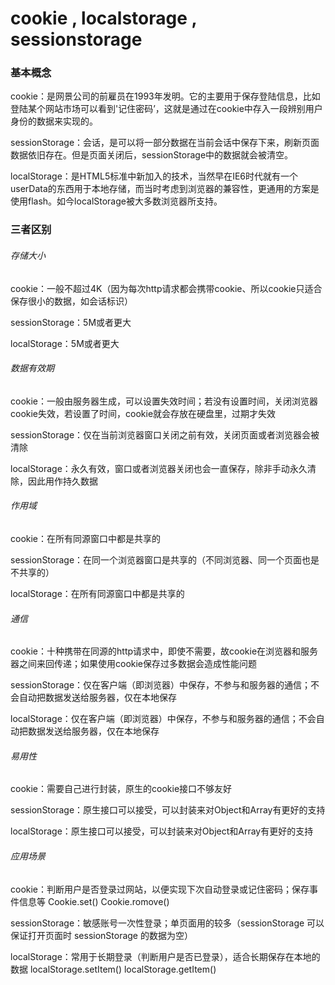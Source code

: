 # cookie , localstorage , sessionstorage

### 基本概念

cookie：是网景公司的前雇员在1993年发明。它的主要用于保存登陆信息，比如登陆某个网站市场可以看到'记住密码’，这就是通过在cookie中存入一段辨别用户身份的数据来实现的。

sessionStorage：会话，是可以将一部分数据在当前会话中保存下来，刷新页面数据依旧存在。但是页面关闭后，sessionStorage中的数据就会被清空。

localStorage：是HTML5标准中新加入的技术，当然早在IE6时代就有一个userData的东西用于本地存储，而当时考虑到浏览器的兼容性，更通用的方案是使用flash。如今localStorage被大多数浏览器所支持。

 

### 三者区别

###### 存储大小

cookie：一般不超过4K（因为每次http请求都会携带cookie、所以cookie只适合保存很小的数据，如会话标识）

sessionStorage：5M或者更大

localStorage：5M或者更大

###### 数据有效期

cookie：一般由服务器生成，可以设置失效时间；若没有设置时间，关闭浏览器cookie失效，若设置了时间，cookie就会存放在硬盘里，过期才失效

sessionStorage：仅在当前浏览器窗口关闭之前有效，关闭页面或者浏览器会被清除

localStorage：永久有效，窗口或者浏览器关闭也会一直保存，除非手动永久清除，因此用作持久数据

###### 作用域

cookie：在所有同源窗口中都是共享的

sessionStorage：在同一个浏览器窗口是共享的（不同浏览器、同一个页面也是不共享的）

localStorage：在所有同源窗口中都是共享的

###### 通信

cookie：十种携带在同源的http请求中，即使不需要，故cookie在浏览器和服务器之间来回传递；如果使用cookie保存过多数据会造成性能问题

sessionStorage：仅在客户端（即浏览器）中保存，不参与和服务器的通信；不会自动把数据发送给服务器，仅在本地保存

localStorage：仅在客户端（即浏览器）中保存，不参与和服务器的通信；不会自动把数据发送给服务器，仅在本地保存

###### 易用性

cookie：需要自己进行封装，原生的cookie接口不够友好

sessionStorage：原生接口可以接受，可以封装来对Object和Array有更好的支持

localStorage：原生接口可以接受，可以封装来对Object和Array有更好的支持

###### 应用场景

cookie：判断用户是否登录过网站，以便实现下次自动登录或记住密码；保存事件信息等  Cookie.set()   Cookie.romove()

sessionStorage：敏感账号一次性登录；单页面用的较多（sessionStorage 可以保证打开页面时 sessionStorage 的数据为空）

localStorage：常用于长期登录（判断用户是否已登录），适合长期保存在本地的数据   localStorage.setItem() localStorage.getItem()

